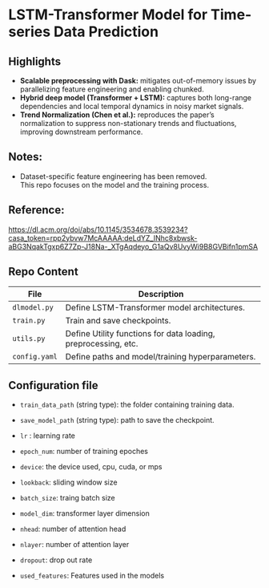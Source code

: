 #  LSTM-Transformer Model for Time-series Data Prediction  #

## Highlights
- **Scalable preprocessing with Dask:** mitigates out-of-memory issues by parallelizing feature engineering and enabling chunked.
- **Hybrid deep model (Transformer + LSTM):** captures both long-range dependencies and local temporal dynamics in noisy market signals.
- **Trend Normalization (Chen et al.):** reproduces the paper’s normalization to suppress non-stationary trends and fluctuations, improving downstream performance.

## Notes: 
- Dataset-specific feature engineering has been removed.  
  This repo focuses on the model and the training process.


## Reference: 
https://dl.acm.org/doi/abs/10.1145/3534678.3539234?casa_token=rpp2ybvw7McAAAAA:deLdYZ_INhc8xbwsk-aBG3NqakTgxp6Z7Zp-J18Na-_XTgAqdeyo_G1aQv8UvyWi9B8GVBifn1pmSA


## Repo Content

| File          | Description |
|------------------------|-------------|
| `dlmodel.py`           | Define LSTM-Transformer model architectures. |
| `train.py`             | Train and save checkpoints. |
| `utils.py`             | Define Utility functions for data loading, preprocessing, etc. |
| `config.yaml`          | Define paths and model/training hyperparameters. |

## Configuration file

  - `train_data_path` (string type): the folder containing training data.

  - `save_model_path` (string type): path to save the checkpoint.

  - `lr` : learning rate

  - `epoch_num`: number of training epoches

  - `device`: the device used, cpu, cuda, or mps

  - `lookback`: sliding window size

  - `batch_size`: traing batch size

  - `model_dim`: transformer layer dimension

  - `nhead`: number of attention head

  - `nlayer`: number of attention layer 

  - `dropout`: drop out rate 
  
  - `used_features`: Features used in the models




